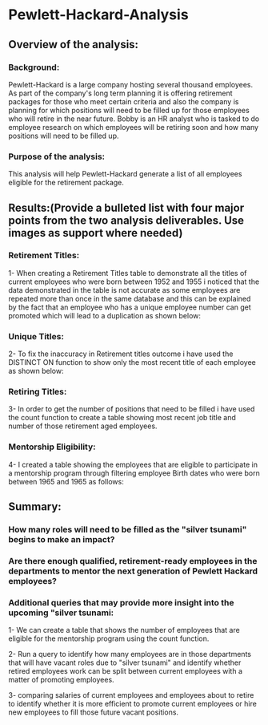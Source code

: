 # Pewlett-Hackard-Analysis

## Overview of the analysis:

### Background:

Pewlett-Hackard is a large company hosting several thousand employees. As part of the company's long term planning it is offering retirement packages for those who meet certain criteria and also the company is planning for which positions will need to be filled up for those employees who will retire in the near future.
Bobby is an HR analyst who is tasked to do employee research on which employees will be retiring soon and how many positions will need to be filled up.

### Purpose of the analysis:

This analysis will help Pewlett-Hackard generate a list of all employees eligible for the retirement package.
 
## Results:(Provide a bulleted list with four major points from the two analysis deliverables. Use images as support where needed)

### Retirement Titles:
1- When creating a Retirement Titles table to demonstrate all the titles of current employees who were born between 1952 and 1955 i noticed that the data demonstrated in the table is not accurate as some employees are repeated more than once in the same database and this can be explained by the fact that an employee who has a unique employee number can get promoted which will lead to a duplication as shown below:

### Unique Titles:
2- To fix the inaccuracy in Retirement titles outcome i have used the DISTINCT ON function to show only the most recent title of each employee as shown below:

### Retiring Titles:
3- In order to get the number of positions that need to be filled i have used the count function to create a table showing most recent job title and number of those retirement aged employees. 

### Mentorship Eligibility:
4- I created a table showing the employees that are eligible to participate in a mentorship program through filtering employee Birth dates who were born between 1965 and 1965 as follows:


## Summary:

### How many roles will need to be filled as the "silver tsunami" begins to make an impact?


### Are there enough qualified, retirement-ready employees in the departments to mentor the next generation of Pewlett Hackard employees?


### Additional queries that may provide more insight into the upcoming "silver tsunami:

1- We can create a table that shows the number of employees that are eligible for the mentorship program using the count function.

2- Run a query to identify how many employees are in those departments that will have vacant roles due to "silver tsunami" and identify whether retired employees work can be split between current employees with a matter of promoting employees.

3- comparing salaries of current employees and employees about to retire to identify whether it is more efficient to promote current employees or hire new employees to fill those future vacant positions.
